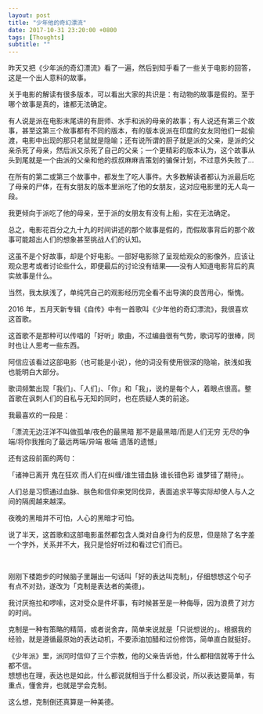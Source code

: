 ```yaml
---
layout: post
title: "少年他的奇幻漂流"
date: 2017-10-31 23:20:00 +0800
tags: [Thoughts]
subtitle: ""
---
```

昨天又把《少年派的奇幻漂流》看了一遍，然后到知乎看了一些关于电影的回答，这是一个出人意料的故事。

关于电影的解读有很多版本，可以看出大家的共识是：有动物的故事是假的。至于哪个故事是真的，谁都无法确定。

有人说是派在电影末尾讲的有厨师、水手和派的母亲的故事；有人说​还有第三个故事，甚至这第三个故事都有不同的版本，有的版本说派在印度的女友同他们一起偷渡，电影中出现的那只老鼠就是隐喻；还有说所谓的厨子就是派的父亲，是派的父亲杀死了母亲，然后派又杀死了自己的父亲；一个更精彩的版本认为，这个故事从头到尾就是一个由派的父亲和他的叔叔麻麻吉策划的骗保计划，不过意外失败了…

在所有的第二或第三个故事中，都发生了吃人事件。大多数解读者都认为派最后吃了母亲的尸体，在有女朋友的版本里派吃了他的女朋友，这对应电影里的无人岛一段。

我更倾向于派吃了他的母亲，至于派的女朋友有没有上船，实在无法确定。

总之，电影花百分之九十九的时间讲述的那个故事是假的，而假故事背后的那个故事可能超出人们的想象甚至挑战人们的认知。

这虽不是个好故事，却是个好电影。一部好电影除了呈现给观众的影像外，应该让观众思考或者讨论些什么，即便最后的讨论没有结果——没有人知道电影背后的真实故事是什么。

当然，我太肤浅了，单纯凭自己的观影经历完全看不出导演的良苦用心，惭愧。

2016 年，五月天新专辑《自传》中有一首歌叫《少年他的奇幻漂流》，我很喜欢这首歌。

这首歌不是那种可以传唱的「好听」歌曲，不过编曲很有气势，歌词写的很棒，同时也让人思考一些东西。

阿信应该看过这部电影（也可能是小说），他的词没有使用很深的隐喻，肤浅如我也能明白大部分。

歌词频繁出现「我们」、「人们」、「你」和「我」，说的是每个人，着眼点很高。整首歌在讽刺人们的自私与无知的同时，也在质疑人类的前途。

我最喜欢的一段是：

「漂流无边汪洋不叫做孤单/夜色的最黑暗 那不是最黑暗/而是人们无穷 无尽的争端/将你我推向了最远两端/异端 极端 遗落的遗憾」​

还有这段前面的两句：

「诸神已离开 鬼在狂欢 而人们在纠缠/谁生错血脉 谁长错色彩 谁梦错了期待」。

​人们总是习惯通过血脉、肤色和信仰来党同伐异，表面追求平等实际却使人与人之间的隔阂越来越深。

夜晚的黑暗并不可怕，人心的黑暗才可怕。


​说了半天，这首歌和这部电影虽然都包含人类对自身行为的反思，但是除了名字差一个字外，关系并不大，我只是恰好听过和看过它们而已。

​

刚刚下楼跑步的时候脑子里蹦出一句话叫「好的表达叫克制」，仔细想想这个句子有点不对劲，遂改为「克制是表达者的美德」。

​我讨厌拖拉和啰嗦，这对受众是件坏事，有时候甚至是一种侮辱，因为浪费了对方的时间。

克制是一种有策略的精简，​或者说舍弃，简单来说就是「只说想说的」。根据我的经验，就是遵循最原始的表达动机，不要添油加醋和过份修饰，简单直白就挺好。 

《少年派》里，派同时信仰了三个宗教，他的父亲告诉他，什么都相信就等于什么都不信。   
想想也在理，表达也是如此，什么都说就相当于什么都没说，所以表达要简单，有重点，懂舍弃，也就是学会克制。   

这么想，克制倒还真算是一种美德。